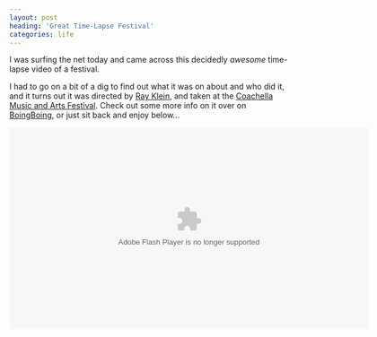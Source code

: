 ```yaml
---
layout: post
heading: 'Great Time-Lapse Festival'
categories: life
---
```


I was surfing the net today and came across this decidedly *awesome* time-lapse video of a festival.

I had to go on a bit of a dig to find out what it was on about and who did it, and it turns out it was directed by [Ray Klein](http://www.rayklein.com/), and taken at the [Coachella Music and Arts Festival](http://www.coachella.com/). Check out some more info on it over on [BoingBoing](http://www.boingboing.net/2009/09/30/bb-video-coachella-t.html), or just sit back and enjoy below...

<object id="ep_player" classid="clsid:d27cdb6e-ae6d-11cf-96b8-444553540000" width="640" height="360" codebase="http://download.macromedia.com/pub/shockwave/cabs/flash/swflash.cab#version=6,0,40,0"><param name="name" value="ep_player"><param name="AllowScriptAccess" value="always"><param name="allowfullscreen" value="true"><param name="src" value="http://cdn.episodic.com/player/EpisodicPlayer.swf?config=http%3A%2F%2Fcdn.episodic.com%2Fshows%2F53%2Fnjviidfyojrf%2Fconfig.xml"><embed id="ep_player" type="application/x-shockwave-flash" width="640" height="360" src="http://cdn.episodic.com/player/EpisodicPlayer.swf?config=http%3A%2F%2Fcdn.episodic.com%2Fshows%2F53%2Fnjviidfyojrf%2Fconfig.xml" allowfullscreen="true" allowscriptaccess="always" name="ep_player"> </embed></object>
